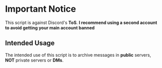 # **Important Notice**
This script is against Discord's **ToS**. **I recommend using a second account to avoid getting your main account banned**

## Intended Usage 
The intended use of this script is to archive messages in **public** servers, **NOT** private servers or **DMs**.
